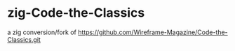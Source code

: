 # zig-Code-the-Classics
a zig conversion/fork of https://github.com/Wireframe-Magazine/Code-the-Classics.git
